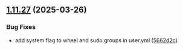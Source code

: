## [1.11.27](https://github.com/arpanrec/arpanrec.nebula/compare/1.11.26...1.11.27) (2025-03-26)


### Bug Fixes

* add system flag to wheel and sudo groups in user.yml ([5662d2c](https://github.com/arpanrec/arpanrec.nebula/commit/5662d2c252db998aa3b1e89e1a3452bc4dcafa5e))
